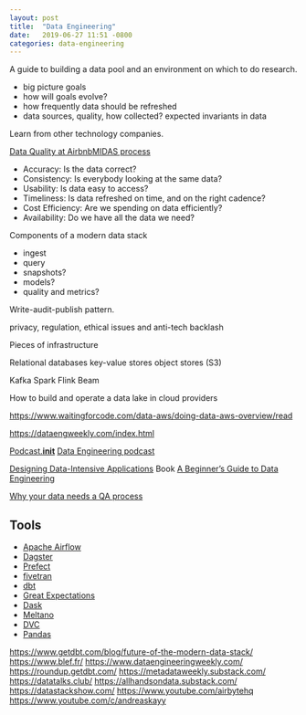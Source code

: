 ```yaml
---
layout: post
title:  "Data Engineering"
date:   2019-06-27 11:51 -0800
categories: data-engineering
---
```



A guide to building a data pool and an environment on which to do research.


- big picture goals
- how will goals evolve?
- how frequently data should be refreshed
- data sources, quality, how collected? expected invariants in data


Learn from other technology companies.

[Data Quality at Airbnb][301][MIDAS process][302]

- Accuracy: Is the data correct?
- Consistency: Is everybody looking at the same data?
- Usability: Is data easy to access?
- Timeliness: Is data refreshed on time, and on the right cadence?
- Cost Efficiency: Are we spending on data efficiently?
- Availability: Do we have all the data we need?


Components of a modern data stack
- ingest
- query
- snapshots?
- models?
- quality and metrics?


Write-audit-publish pattern.





privacy, regulation, ethical issues and anti-tech backlash


Pieces of infrastructure

Relational databases
key-value stores
object stores (S3)

Kafka
Spark
Flink
Beam


How to build and operate a data lake in cloud providers


https://www.waitingforcode.com/data-aws/doing-data-aws-overview/read

https://dataengweekly.com/index.html


[Podcast.__init__][102]
[Data Engineering podcast][103]

[Designing Data-Intensive Applications][1] Book
[A Beginner’s Guide to Data Engineering][2]


[Why your data needs a QA process][12]


## Tools

- [Apache Airflow][3]
- [Dagster][4]
- [Prefect][5]
- [fivetran][13]
- [dbt][6]
- [Great Expectations][7]
- [Dask][8]
- [Meltano][9]
- [DVC][10]
- [Pandas][11]


[1]: https://dataintensive.net/
[2]: https://medium.com/@rchang/a-beginners-guide-to-data-engineering-part-i-4227c5c457d7
[3]: https://airflow.apache.org/
[4]: https://dagster.io/
[5]: https://www.prefect.io/
[6]: https://www.getdbt.com/
[7]: https://github.com/great-expectations/great_expectations
[8]: https://dask.org/
[9]: https://meltano.com/
[10]: https://dvc.org/
[11]: https://pandas.pydata.org/
[12]: https://stackoverflow.blog/2021/09/13/why-your-data-needs-a-qa-process/
[13]: https://fivetran.com/

[101]: https://talkpython.fm/episodes/show/302/the-data-engineering-landscape-in-2021
[102]: https://www.pythonpodcast.com/
[103]: https://www.dataengineeringpodcast.com/


[201]: https://www.youtube.com/watch?v=AG56ThOMBwo

[301]: https://medium.com/airbnb-engineering/data-quality-at-airbnb-e582465f3ef7
[302]: https://medium.com/airbnb-engineering/data-quality-at-airbnb-870d03080469

https://www.getdbt.com/blog/future-of-the-modern-data-stack/
https://www.blef.fr/
https://www.dataengineeringweekly.com/
https://roundup.getdbt.com/
https://metadataweekly.substack.com/
https://datatalks.club/
https://allhandsondata.substack.com/
https://datastackshow.com/
https://www.youtube.com/airbytehq
https://www.youtube.com/c/andreaskayy
